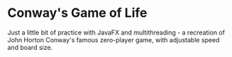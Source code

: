 # Conway's Game of Life

Just a little bit of practice with JavaFX and multithreading - a recreation of John Horton Conway's famous zero-player game, with adjustable speed and board size.
